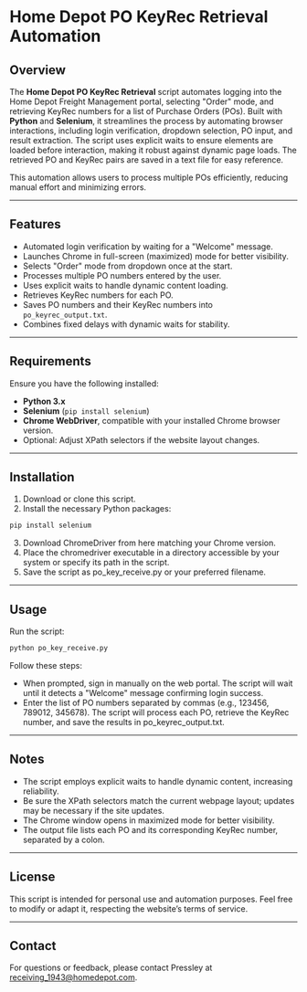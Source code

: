 # Home Depot PO KeyRec Retrieval Automation

## Overview
The **Home Depot PO KeyRec Retrieval** script automates logging into the Home Depot Freight Management portal, selecting "Order" mode, and retrieving KeyRec numbers for a list of Purchase Orders (POs). Built with **Python** and **Selenium**, it streamlines the process by automating browser interactions, including login verification, dropdown selection, PO input, and result extraction. The script uses explicit waits to ensure elements are loaded before interaction, making it robust against dynamic page loads. The retrieved PO and KeyRec pairs are saved in a text file for easy reference.

This automation allows users to process multiple POs efficiently, reducing manual effort and minimizing errors.

---

## Features
- Automated login verification by waiting for a "Welcome" message.
- Launches Chrome in full-screen (maximized) mode for better visibility.
- Selects "Order" mode from dropdown once at the start.
- Processes multiple PO numbers entered by the user.
- Uses explicit waits to handle dynamic content loading.
- Retrieves KeyRec numbers for each PO.
- Saves PO numbers and their KeyRec numbers into `po_keyrec_output.txt`.
- Combines fixed delays with dynamic waits for stability.

---

## Requirements
Ensure you have the following installed:

- **Python 3.x**
- **Selenium** (`pip install selenium`)
- **Chrome WebDriver**, compatible with your installed Chrome browser version.
- Optional: Adjust XPath selectors if the website layout changes.

---

## Installation
1. Download or clone this script.
2. Install the necessary Python packages:

```bash
pip install selenium
```
3. Download ChromeDriver from here matching your Chrome version.
4. Place the chromedriver executable in a directory accessible by your system or specify its path in the script.
5. Save the script as po_key_receive.py or your preferred filename.
---	
## Usage
Run the script:
```bash
python po_key_receive.py
```
Follow these steps:

- When prompted, sign in manually on the web portal. The script will wait until it detects a "Welcome" message confirming login success.
- Enter the list of PO numbers separated by commas (e.g., 123456, 789012, 345678).
The script will process each PO, retrieve the KeyRec number, and save the results in po_keyrec_output.txt.
---

## Notes

- The script employs explicit waits to handle dynamic content, increasing reliability.
- Be sure the XPath selectors match the current webpage layout; updates may be necessary if the site updates.
- The Chrome window opens in maximized mode for better visibility.
- The output file lists each PO and its corresponding KeyRec number, separated by a colon.
---
## License

This script is intended for personal use and automation purposes. Feel free to modify or adapt it, respecting the website’s terms of service.

---
## Contact
For questions or feedback, please contact Pressley at receiving_1943@homedepot.com.